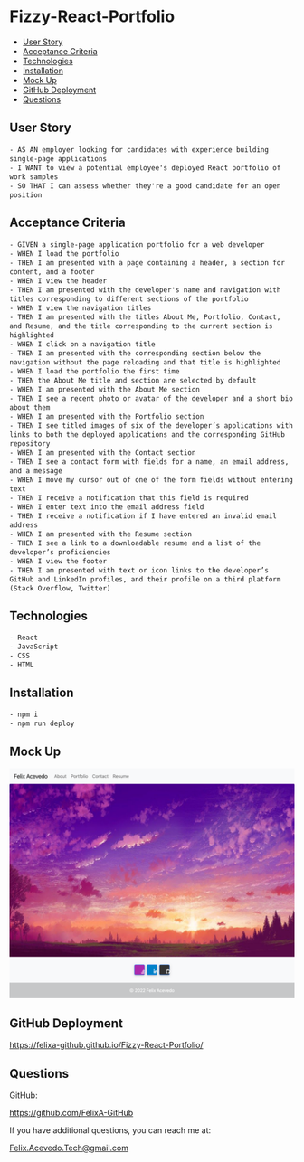 # Fizzy-React-Portfolio
 
- [User Story](#user-story)
- [Acceptance Criteria](#acceptance-criteria)
- [Technologies](#technologies)
- [Installation](#installation)
- [Mock Up](#mock-up)
- [GitHub Deployment](#github-deployment)
- [Questions](#questions)

## User Story
```
- AS AN employer looking for candidates with experience building single-page applications
- I WANT to view a potential employee's deployed React portfolio of work samples
- SO THAT I can assess whether they're a good candidate for an open position

```

## Acceptance Criteria
```
- GIVEN a single-page application portfolio for a web developer
- WHEN I load the portfolio
- THEN I am presented with a page containing a header, a section for content, and a footer
- WHEN I view the header
- THEN I am presented with the developer's name and navigation with titles corresponding to different sections of the portfolio
- WHEN I view the navigation titles
- THEN I am presented with the titles About Me, Portfolio, Contact, and Resume, and the title corresponding to the current section is highlighted
- WHEN I click on a navigation title
- THEN I am presented with the corresponding section below the navigation without the page reloading and that title is highlighted
- WHEN I load the portfolio the first time
- THEN the About Me title and section are selected by default
- WHEN I am presented with the About Me section
- THEN I see a recent photo or avatar of the developer and a short bio about them
- WHEN I am presented with the Portfolio section
- THEN I see titled images of six of the developer’s applications with links to both the deployed applications and the corresponding GitHub repository
- WHEN I am presented with the Contact section
- THEN I see a contact form with fields for a name, an email address, and a message
- WHEN I move my cursor out of one of the form fields without entering text
- THEN I receive a notification that this field is required
- WHEN I enter text into the email address field
- THEN I receive a notification if I have entered an invalid email address
- WHEN I am presented with the Resume section
- THEN I see a link to a downloadable resume and a list of the developer’s proficiencies
- WHEN I view the footer
- THEN I am presented with text or icon links to the developer’s GitHub and LinkedIn profiles, and their profile on a third platform (Stack Overflow, Twitter) 

```

## Technologies
```
- React
- JavaScript
- CSS
- HTML
```

## Installation
```
- npm i
- npm run deploy
```

## Mock Up
![Fizzy React Portfolio Screenshot](./src/assets/cover/localhost_3000_.png)

## GitHub Deployment
https://felixa-github.github.io/Fizzy-React-Portfolio/

## Questions

GitHub:

https://github.com/FelixA-GitHub

If you have additional questions, you can reach me at:

Felix.Acevedo.Tech@gmail.com